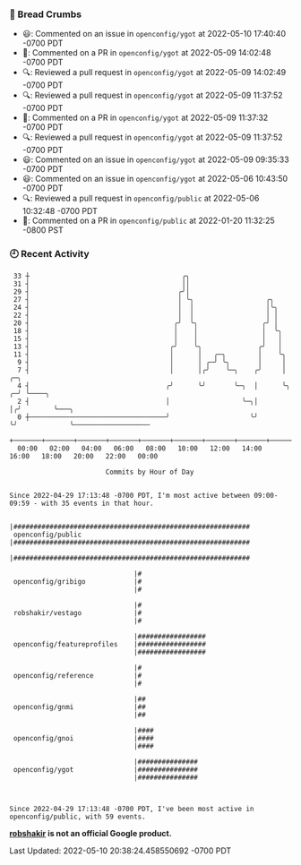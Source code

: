 ### 🍞 Bread Crumbs

 * 😃: Commented on an issue in `openconfig/ygot` at 2022-05-10 17:40:40 -0700 PDT
 * 💬: Commented on a PR in  `openconfig/ygot` at 2022-05-09 14:02:48 -0700 PDT
 * 🔍: Reviewed a pull request in  `openconfig/ygot` at 2022-05-09 14:02:49 -0700 PDT
 * 🔍: Reviewed a pull request in  `openconfig/ygot` at 2022-05-09 11:37:52 -0700 PDT
 * 💬: Commented on a PR in  `openconfig/ygot` at 2022-05-09 11:37:32 -0700 PDT
 * 🔍: Reviewed a pull request in  `openconfig/ygot` at 2022-05-09 11:37:52 -0700 PDT
 * 😃: Commented on an issue in `openconfig/ygot` at 2022-05-09 09:35:33 -0700 PDT
 * 😃: Commented on an issue in `openconfig/ygot` at 2022-05-06 10:43:50 -0700 PDT
 * 🔍: Reviewed a pull request in  `openconfig/public` at 2022-05-06 10:32:48 -0700 PDT
 * 💬: Commented on a PR in  `openconfig/public` at 2022-01-20 11:32:25 -0800 PST

### 🕘 Recent Activity
```
 33 ┼                                      ╭╮
 31 ┤                                      ││
 29 ┤                                     ╭╯│
 27 ┤                                     │ ╰╮                  ╭╮
 24 ┤                                     │  │                  │╰╮
 22 ┤                                     │  │                  │ │
 20 ┤                                    ╭╯  ╰╮                ╭╯ │
 18 ┤                                    │    │                │  ╰╮
 15 ┤                                    │    │                │   │
 13 ┤                                   ╭╯    ╰╮              ╭╯   │
 11 ┤                                   │      │   ╭─╮        │    ╰╮
  9 ┤                                   │      │ ╭─╯ ╰╮       │     │
  7 ┤                                   │      │╭╯    ╰─╮    ╭╯     │    ╭─╮
  4 ┤                                  ╭╯      ╰╯       ╰─╮  │      ╰╮ ╭─╯ ╰────╮
  2 ┤                                  │                  ╰─╮│       │╭╯        ╰───╮
  0 ┼──────────────────────────────────╯                    ╰╯       ╰╯             ╰───────────────────
    +───────+───────+───────+───────+───────+───────+───────+───────+───────+───────+───────+───────+────
  00:00   02:00   04:00   06:00   08:00   10:00   12:00   14:00   16:00   18:00   20:00   22:00   00:00   

						Commits by Hour of Day


Since 2022-04-29 17:13:48 -0700 PDT, I'm most active between 09:00-09:59 - with 35 events in that hour.

```



```
                               |###########################################################
 openconfig/public             |###########################################################
                               |###########################################################

                               |#
 openconfig/gribigo            |#
                               |#

                               |#
 robshakir/vestago             |#
                               |#

                               |#################
 openconfig/featureprofiles    |#################
                               |#################

                               |#
 openconfig/reference          |#
                               |#

                               |##
 openconfig/gnmi               |##
                               |##

                               |####
 openconfig/gnoi               |####
                               |####

                               |###############
 openconfig/ygot               |###############
                               |###############



Since 2022-04-29 17:13:48 -0700 PDT, I've been most active in openconfig/public, with 59 events.

```
**[robshakir](mailto:robjs@google.com) is not an official Google product.**  


Last Updated: 2022-05-10 20:38:24.458550692 -0700 PDT
